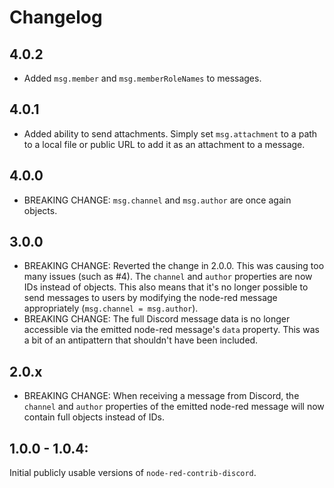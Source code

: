 # Changelog

## 4.0.2

* Added `msg.member` and `msg.memberRoleNames` to messages.

## 4.0.1

* Added ability to send attachments. Simply set `msg.attachment` to a path to a local file or public URL to add it as an attachment to a message.

## 4.0.0

* BREAKING CHANGE: `msg.channel` and `msg.author` are once again objects.

## 3.0.0

* BREAKING CHANGE: Reverted the change in 2.0.0. This was causing too many issues (such as #4). The `channel` and `author` properties are now IDs instead of objects. This also means that it's no longer possible to send messages to users by modifying the node-red message appropriately (`msg.channel = msg.author`).
* BREAKING CHANGE: The full Discord message data is no longer accessible via the emitted node-red message's `data` property. This was a bit of an antipattern that shouldn't have been included.

## 2.0.x

* BREAKING CHANGE: When receiving a message from Discord, the `channel` and `author` properties of the emitted node-red message will now contain full objects instead of IDs.

## 1.0.0 - 1.0.4:

Initial publicly usable versions of `node-red-contrib-discord`.